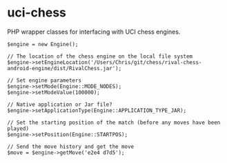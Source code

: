 # uci-chess

PHP wrapper classes for interfacing with UCI chess engines. 

    $engine = new Engine();
    
    // The location of the chess engine on the local file system
    $engine->setEngineLocation('/Users/Chris/git/chess/rival-chess-android-engine/dist/RivalChess.jar');
    
    // Set engine parameters
    $engine->setMode(Engine::MODE_NODES);
    $engine->setModeValue(100000);
    
    // Native application or Jar file?
    $engine->setApplicationType(Engine::APPLICATION_TYPE_JAR);
    
    // Set the starting position of the match (before any moves have been played)
    $engine->setPosition(Engine::STARTPOS);
    
    // Send the move history and get the move
    $move = $engine->getMove('e2e4 d7d5');
